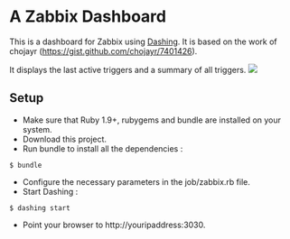 # A Zabbix Dashboard
This is a dashboard for Zabbix using [Dashing](http://shopify.github.io/dashing). It is based on the work of chojayr (https://gist.github.com/chojayr/7401426).

It displays the last active triggers and a summary of all triggers.
![](https://github.com/dav3860/zabbix_dashboard/blob/master/zabbix_dashboard.jpg)

## Setup
* Make sure that Ruby 1.9+, rubygems and bundle are installed on your system.
* Download this project.
* Run bundle to install all the dependencies :
```
$ bundle
```
* Configure the necessary parameters in the job/zabbix.rb file.
* Start Dashing :
```
$ dashing start
```
* Point your browser to http://youripaddress:3030.
